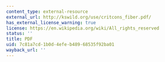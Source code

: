 ```yaml
---
content_type: external-resource
external_url: http://kswild.org/use/critcons_fiber.pdf/
has_external_license_warning: true
license: https://en.wikipedia.org/wiki/All_rights_reserved
status: ''
title: PDF
uid: 7c81a7cd-1b0d-4efe-b489-68535f92ba01
wayback_url: ''
---
```

